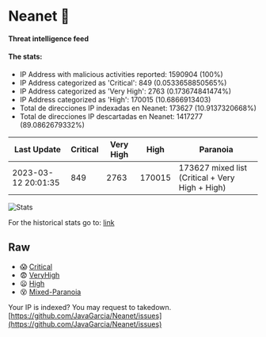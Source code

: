 # Neanet :hocho:
#### Threat intelligence feed
#### The stats:

- IP Address with malicious activities reported: 1590904 (100%)
- IP Address categorized as 'Critical':  849 (0.0533658850565%)
- IP Address categorized as 'Very High':  2763 (0.173674841474%)
- IP Address categorized as 'High':  170015 (10.6866913403)
- Total de direcciones IP indexadas en Neanet:  173627 (10.9137320668%)
- Total de direcciones IP descartadas en Neanet:  1417277 (89.0862679332%)

| Last Update | Critical | Very High | High | Paranoia |
| --- | --- | --- | --- | --- |
| 2023-03-12 20:01:35 | 849 | 2763 | 170015 | 173627 mixed list (Critical + Very High + High)|

![Stats](https://docs.google.com/spreadsheets/d/e/2PACX-1vSnaNMIXVabIpDJjufMlzH7poXnshF3mgd8Is1g9ytUEzVsP5my4Trn8f-xkoLLQ38xpL3HtmUexLo6/pubchart?oid=501124687&format=image)

For the historical stats go to: [link](/stats.csv)
## Raw
- :scream: [Critical](https://raw.githubusercontent.com/JavaGarcia/Neanet/master/blacklists/neanet_critical.txt)
- :fearful: [VeryHigh](https://raw.githubusercontent.com/JavaGarcia/Neanet/master/blacklists/neanet_veryHigh.txtt)
- :frowning: [High](https://raw.githubusercontent.com/JavaGarcia/Neanet/master/blacklists/neanet_high.txt)
- :dizzy_face: [Mixed-Paranoia](https://raw.githubusercontent.com/JavaGarcia/Neanet/master/blacklists/neanet_all.txt)


Your IP is indexed? You may request to takedown. [https://github.com/JavaGarcia/Neanet/issues](https://github.com/JavaGarcia/Neanet/issues)
























































































































































































































































































































































































































































































































































































































































































































































































































































































































































































































































































































































































































































































































































































































































































































































































































































































































































































































































































































































































































































































































































































































































































































































































































































































































































































































































































































































































































































































































































































































































































































































































































































































































































































































































































































































































































































































































































































































































































































































































































































































































































































































































































































































































































































































































































































































































































































































































































































































































































































































































































































































































































































































































































































































































































































































































































































































































































































































































































































































































































































































































































































































































































































































































































































































































































































































































































































































































































































































































































































































































































































































































































































































































































































































































































































































































































































































































































































































































































































































































































































































































































































































































































































































































































































































































































































































































































































































































































































































































































































































































































































































































































































































































































































































































































































































































































































































































































































































































































































































































































